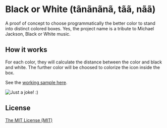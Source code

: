 # Black or White (tãnãnãnã, tãã, nãã)

A proof of concept to choose programmatically the better color to stand into distinct colored boxes.
Yes, the project name is a tribute to Michael Jackson, Black or White music.

## How it works
For each color, they will calculate the distance between the color and black and white.
The further color will be choosed to colorize the icon inside the box.

See the [working sample here](http://nbluis.github.io/black-or-white).

![Just a joke! :)](http://random-octodex.herokuapp.com/random)

## License
[The MIT License (MIT)](http://creativecommons.org/licenses/MIT/)